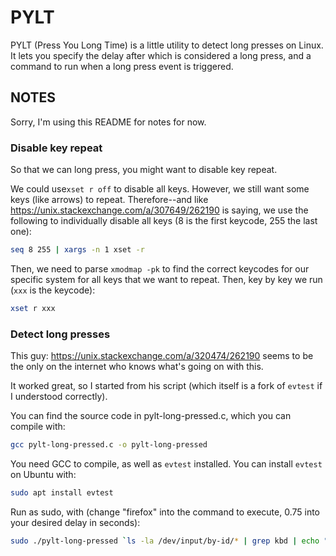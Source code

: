 # PYLT

PYLT (Press You Long Time) is a little utility to detect long presses on Linux. It lets you specify the delay after which is considered a long press, and a command to run when a long press event is triggered.

## NOTES

Sorry, I'm using this README for notes for now.

### Disable key repeat

So that we can long press, you might want to disable key repeat. 

We could use`xset r off` to disable all keys. However, we still want some keys (like arrows) to repeat. Therefore--and like https://unix.stackexchange.com/a/307649/262190 is saying, we use the following to individually disable all keys (8 is the first keycode, 255 the last one):

```bash
seq 8 255 | xargs -n 1 xset -r
```

Then, we need to parse `xmodmap -pk` to find the correct keycodes for our specific system for all keys that we want to repeat. Then, key by key we run (`xxx` is the keycode):

```bash
xset r xxx
```

### Detect long presses

This guy: https://unix.stackexchange.com/a/320474/262190 seems to be the only on the internet who knows what's going on with this.

It worked great, so I started from his script (which itself is a fork of `evtest` if I understood correctly).

You can find the source code in pylt-long-pressed.c, which you can compile with:

```bash
gcc pylt-long-pressed.c -o pylt-long-pressed
```

You need GCC to compile, as well as `evtest` installed. You can install `evtest` on Ubuntu with:

```bash
sudo apt install evtest
```

Run as sudo, with (change "firefox" into the command to execute, 0.75 into your desired delay in seconds):

```bash
sudo ./pylt-long-pressed `ls -la /dev/input/by-id/* | grep kbd | echo "/dev/input/""$(awk -F'/' '{print $NF}')"` 0.75 "sudo -H -u $(whoami) firefox"
```

